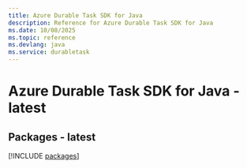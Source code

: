 ```yaml
---
title: Azure Durable Task SDK for Java
description: Reference for Azure Durable Task SDK for Java
ms.date: 10/08/2025
ms.topic: reference
ms.devlang: java
ms.service: durabletask
---
```

# Azure Durable Task SDK for Java - latest
## Packages - latest
[!INCLUDE [packages](durable-task-index.md)]